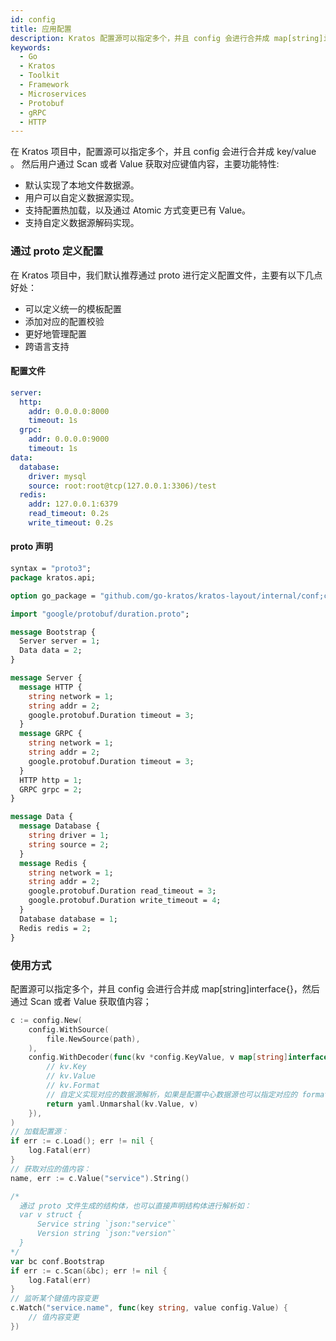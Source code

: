 ```yaml
---
id: config
title: 应用配置
description: Kratos 配置源可以指定多个，并且 config 会进行合并成 map[string]interface{}，然后通过 Scan 或者 Value 获取值内容
keywords:
  - Go 
  - Kratos
  - Toolkit
  - Framework
  - Microservices
  - Protobuf
  - gRPC
  - HTTP
---
```

在 Kratos 项目中，配置源可以指定多个，并且 config 会进行合并成 key/value 。
然后用户通过 Scan 或者 Value 获取对应键值内容，主要功能特性:
- 默认实现了本地文件数据源。
- 用户可以自定义数据源实现。
- 支持配置热加载，以及通过 Atomic 方式变更已有 Value。
- 支持自定义数据源解码实现。

### 通过 proto 定义配置
在 Kratos 项目中，我们默认推荐通过 proto 进行定义配置文件，主要有以下几点好处：
- 可以定义统一的模板配置
- 添加对应的配置校验
- 更好地管理配置
- 跨语言支持

#### 配置文件
```yaml
server:
  http:
    addr: 0.0.0.0:8000
    timeout: 1s
  grpc:
    addr: 0.0.0.0:9000
    timeout: 1s
data:
  database:
    driver: mysql
    source: root:root@tcp(127.0.0.1:3306)/test
  redis:
    addr: 127.0.0.1:6379
    read_timeout: 0.2s
    write_timeout: 0.2s

```

#### proto 声明
```protobuf
syntax = "proto3";
package kratos.api;

option go_package = "github.com/go-kratos/kratos-layout/internal/conf;conf";

import "google/protobuf/duration.proto";

message Bootstrap {
  Server server = 1;
  Data data = 2;
}

message Server {
  message HTTP {
    string network = 1;
    string addr = 2;
    google.protobuf.Duration timeout = 3;
  }
  message GRPC {
    string network = 1;
    string addr = 2;
    google.protobuf.Duration timeout = 3;
  }
  HTTP http = 1;
  GRPC grpc = 2;
}

message Data {
  message Database {
    string driver = 1;
    string source = 2;
  }
  message Redis {
    string network = 1;
    string addr = 2;
    google.protobuf.Duration read_timeout = 3;
    google.protobuf.Duration write_timeout = 4;
  }
  Database database = 1;
  Redis redis = 2;
}
```

### 使用方式
配置源可以指定多个，并且 config 会进行合并成 map[string]interface{}，然后通过 Scan 或者 Value 获取值内容；

```go
c := config.New(
    config.WithSource(
        file.NewSource(path),
    ),
    config.WithDecoder(func(kv *config.KeyValue, v map[string]interface{}) error {
        // kv.Key
        // kv.Value
        // kv.Format
        // 自定义实现对应的数据源解析，如果是配置中心数据源也可以指定对应的 format 进行识别配置类型
        return yaml.Unmarshal(kv.Value, v)
    }),
)
// 加载配置源：
if err := c.Load(); err != nil {
    log.Fatal(err)
}
// 获取对应的值内容：
name, err := c.Value("service").String()

/*
  通过 proto 文件生成的结构体，也可以直接声明结构体进行解析如：
  var v struct {
      Service string `json:"service"`
      Version string `json:"version"`
  }
*/
var bc conf.Bootstrap
if err := c.Scan(&bc); err != nil {
	log.Fatal(err)
}
// 监听某个键值内容变更
c.Watch("service.name", func(key string, value config.Value) {
    // 值内容变更
})
```